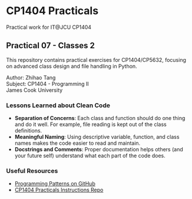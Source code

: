 # CP1404 Practicals

Practical work for IT@JCU CP1404


## Practical 07 - Classes 2

This repository contains practical exercises for CP1404/CP5632, focusing on advanced class design and file handling in Python.

Author: Zhihao Tang  
Subject: CP1404 - Programming II  
James Cook University

### Lessons Learned about Clean Code

- **Separation of Concerns**: Each class and function should do one thing and do it well. For example, file reading is kept out of the class definitions.
- **Meaningful Naming**: Using descriptive variable, function, and class names makes the code easier to read and maintain.
- **Docstrings and Comments**: Proper documentation helps others (and your future self) understand what each part of the code does.

### Useful Resources

- [Programming Patterns on GitHub](https://github.com/CP1404/ProgrammingPatterns)
- [CP1404 Practicals Instructions Repo](https://github.com/CP1404/Practicals)

